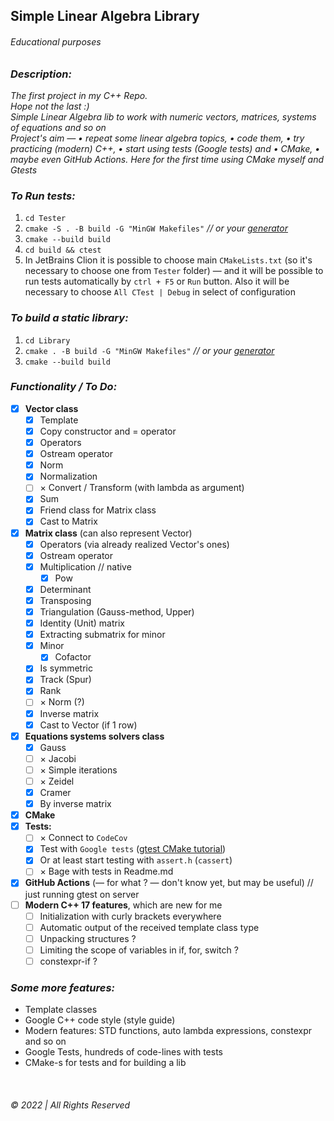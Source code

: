 ## Simple Linear Algebra Library

###### Educational purposes

### _Description:_

_The first project in my C++ Repo.   
Hope not the last :)  
Simple Linear Algebra lib to work with numeric vectors, matrices, systems of equations and so on  
Project's aim — • repeat some linear algebra topics, • code them, • try practicing (modern) C++, • start using tests (Google tests) and • CMake, • maybe even GitHub Actions. Here for the first time using CMake myself and Gtests_

### _To Run tests:_

1. `cd Tester`
2. `cmake -S . -B build -G "MinGW Makefiles"` _// or your [generator](https://cmake.org/cmake/help/latest/manual/cmake-generators.7.html)_
3. `cmake --build build`
4. `cd build && ctest`  
5. In JetBrains Clion it is possible to choose main `CMakeLists.txt` (so it's necessary to choose one from `Tester` folder) — and it will be possible to run tests automatically by `ctrl + F5` or `Run` button. Also it will be necessary to choose `All CTest | Debug` in select of configuration

### _To build a static library:_
1. `cd Library`  
2. `cmake . -B build -G "MinGW Makefiles"` _// or your [generator](https://cmake.org/cmake/help/latest/manual/cmake-generators.7.html)_  
3. `cmake --build build`

### _Functionality / To Do:_

- [x] __Vector class__
    - [x] Template
    - [x] Copy constructor and = operator
    - [x] Operators
    - [x] Ostream operator
    - [x] Norm
    - [x] Normalization
    - [ ] &times; Convert / Transform (with lambda as argument)
    - [x] Sum
    - [x] Friend class for Matrix class
    - [x] Cast to Matrix
- [x] __Matrix class__ (can also represent Vector)
    - [x] Operators (via already realized Vector's ones)
    - [x] Ostream operator
    - [x] Multiplication // native
        - [x] Pow
    - [x] Determinant
    - [x] Transposing
    - [x] Triangulation (Gauss-method, Upper)
    - [x] Identity (Unit) matrix
    - [x] Extracting submatrix for minor
    - [x] Minor
        - [x] Cofactor
    - [x] Is symmetric
    - [x] Track (Spur)
    - [x] Rank
    - [ ] &times; Norm (?)
    - [x] Inverse matrix
    - [x] Cast to Vector (if 1 row)
- [x] __Equations systems solvers class__
  - [x] Gauss
  - [ ] &times; Jacobi
  - [ ] &times; Simple iterations
  - [ ] &times; Zeidel
  - [x] Cramer
  - [x] By inverse matrix    
- [x] __CMake__
- [x] __Tests:__
    - [ ] &times; Connect to `CodeCov`
    - [x] Test with `Google tests` ([gtest CMake tutorial](https://google.github.io/googletest/quickstart-cmake.html))
    - [x] Or at least start testing with `assert.h` (`cassert`)
    - [ ] &times; Bage with tests in Readme.md
- [x] __GitHub Actions__ (— for what ? — don't know yet, but may be useful) // just running gtest on server
- [ ] __Modern C++ 17 features__, which are new for me
  - [ ] Initialization with curly brackets everywhere
  - [ ] Automatic output of the received template class type
  - [ ] Unpacking structures ?
  - [ ] Limiting the scope of variables in if, for, switch ?
  - [ ] constexpr-if ?

### _Some more features:_

* Template classes
* Google C++ code style (style guide)
* Modern features: STD functions, auto lambda expressions, constexpr and so on
* Google Tests, hundreds of code-lines with tests
* CMake-s for tests and for building a lib 

   
&nbsp;  


###### © 2022 | All Rights Reserved